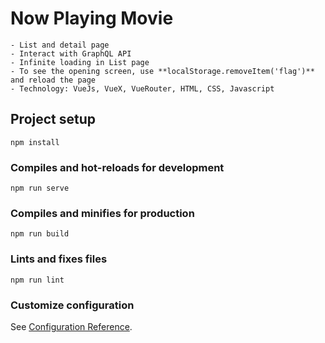 # Now Playing Movie
```
- List and detail page
- Interact with GraphQL API
- Infinite loading in List page
- To see the opening screen, use **localStorage.removeItem('flag')** and reload the page
- Technology: VueJs, VueX, VueRouter, HTML, CSS, Javascript
```

## Project setup
```
npm install
```

### Compiles and hot-reloads for development
```
npm run serve
```

### Compiles and minifies for production
```
npm run build
```

### Lints and fixes files
```
npm run lint
```

### Customize configuration
See [Configuration Reference](https://cli.vuejs.org/config/).
